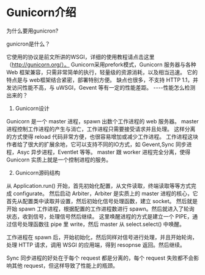 # Gunicorn介绍

为什么要用gunicron?

gunicron是什么？

它使用的协议是前文所讲的WSGI，详细的使用教程请点击这里（http://gunicorn.org/）。
Gunicorn采用prefork模式，Gunicorn 服务器与各种 Web 框架兼容，只需非常简单的执行，轻量级的资源消耗，以及相当迅速。
它的特点是与 web框架结合紧密，部署特别方便。
 缺点也很多，不支持 HTTP 1.1，并发访问性能不高，与 uWSGI，Gevent 等有一定的性能差距。   ----性能怎么检测出来的？



1. Gunicorn设计


Gunicorn 是一个 master 进程，spawn 出数个工作进程的 web 服务器。
master 进程控制工作进程的产生与消亡，工作进程只需要接受请求并且处理。
这样分离的方式使得 reload 代码非常方便，也很容易增加或减少工作进程。 
工作进程这块作者给了很大的扩展余地，它可以支持不同的IO方式，如 Gevent,Sync 同步进程，Asyc 异步进程，Eventlet 等等。
master 跟 worker 进程完全分离，使得 Gunicorn 实质上就是一个控制进程的服务。


2. Gunicorn源码结构


从 Application.run() 开始，首先初始化配置，从文件读取，终端读取等等方式完成 configurate。
然后启动 Arbiter，Arbiter 是实质上的 master 进程的核心，它首先从配置类中读取并设置，然后初始化信号处理函数，建立 socket。
然后就是开始 spawn 工作进程，根据配置的工作进程数进行 spawn。然后就进入了轮询状态，收到信号，处理信号然后继续。
这里唤醒进程的方式是建立一个 PIPE，通过信号处理函数往 pipe 里 write，然后 master 从 select.select() 中唤醒。


工作进程在 spawn 后，开始初始化，然后同样对信号进行处理，并且开始轮询，处理 HTTP 请求，调用 WSGI 的应用端，得到 resopnse 返回。然后继续。


Sync 同步进程的好处在于每个 request 都是分离的，每个 request 失败都不会影响其他 request，但这样导致了性能上的瓶颈。
